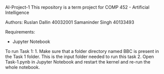 AI-Project-1
This repository is a term project for COMP 452 - Artificial Intelligence

Authors:
Ruslan Dallin 40032001
Samaninder Singh 40133493
 
Requirements: 
- Jupyter Notebook 


To run Task 1:
	1. Make sure that a folder directory named BBC is present in the Task 1 folder. This is the input folder needed to run this task
	2. Open Task-1.pynb in Jupyter Notebook and restart the kernel and re-run the whole notebook. 
